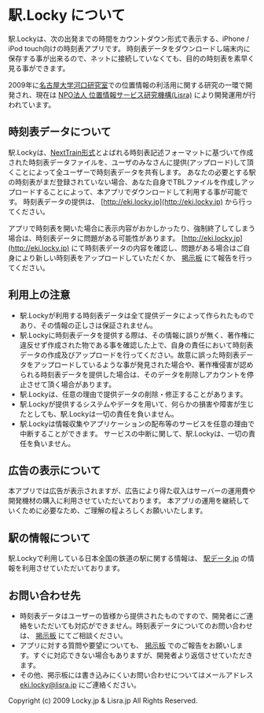# 駅.Locky について

駅.Lockyは、次の出発までの時間をカウントダウン形式で表示する、iPhone / iPod touch向けの時刻表アプリです。
時刻表データをダウンロードし端末内に保存する事が出来るので、ネットに接続していなくても、目的の時刻表を素早く見る事ができます。

2009年に[名古屋大学河口研究室](https://www.ucl.nuee.nagoya-u.ac.jp/)での位置情報の利活用に関する研究の一環で開発され、現在は [NPO法人 位置情報サービス研究機構(Lisra)](http://lisra.jp/) により開発運用が行われています。

## 時刻表データについて
駅.Lockyは、[NextTrain形式](https://ekilocky.hatenablog.jp/entry/20091001/1254389719)とよばれる時刻表記述フォーマットに基づいて作成された時刻表データファイルを、ユーザのみなさんに提供(アップロード)して頂くことによって全ユーザーで時刻表データを共有します。
あなたの必要とする駅の時刻表がまだ登録されていない場合、あなた自身でTBLファイルを作成しアップロードすることによって、本アプリでダウンロードして利用する事が可能です。
時刻表データの提供は、 [http://eki.locky.jp](http://eki.locky.jp) から行ってください。 

アプリで時刻表を開いた場合に表示内容がおかしかったり、強制終了してしまう場合は、時刻表データに問題がある可能性があります。
[http://eki.locky.jp](http://eki.locky.jp) にて時刻表データの内容を確認し、問題がある場合はご自身により新しい時刻表をアップロードしていただくか、 [掲示板](https://groups.google.com/g/eki_locky) にて報告を行ってください。

## 利用上の注意
- 駅.Lockyが利用する時刻表データは全て提供データによって作られたものであり、その情報の正しさは保証されません。
- 駅.Lockyに時刻表データを提供する際は、その情報に誤りが無く、著作権に違反せず作成された物である事を確認した上で、自身の責任において時刻表データの作成及びアップロードを行ってください。故意に誤った時刻表データをアップロードしているような事が発見された場合や、著作権侵害が認められる時刻表データを提供した場合は、そのデータを削除しアカウントを停止させて頂く場合があります。
- 駅.Lockyは、任意の理由で提供データの削除・修正することがあります。
- 駅.Lockyが提供するシステムやデータを用いて、何らかの損害や障害が生じたとしても、駅.Lockyは一切の責任を負いません。 
- 駅.Lockyは情報収集やアプリケーションの配布等のサービスを任意の理由で中断することができます。 サービスの中断に関して、駅.Lockyは、一切の責任を負いません。

## 広告の表示について
本アプリでは広告が表示されますが、広告により得た収入はサーバーの運用費や開発機材の購入に利用させていただいております。
本アプリの運用を継続していくために必要なため、ご理解の程よろしくお願いいたします。

## 駅の情報について
駅.Lockyで利用している日本全国の鉄道の駅に関する情報は、 [駅データ.jp](http://www.ekidata.jp) の情報を利用させていただいております。

## お問い合わせ先
- 時刻表データはユーザーの皆様から提供されたものですので、開発者にご連絡をいただいても対応ができません。時刻表データについてのお問い合わせは、 [掲示板](https://groups.google.com/g/eki_locky) にてご相談ください。
- アプリに対する質問や要望についても、 [掲示板](https://groups.google.com/g/eki_locky) でのご報告をお願いします。すぐに対応できない場合もありますが、開発者より返信させていただきます。
- その他、掲示板には書き込みにくいお問い合わせについてはメールアドレス eki.locky@lisra.jp にご連絡ください。


Copyright (c) 2009 Locky.jp & Lisra.jp All Rights Reserved.
